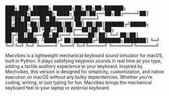 ███╗   ███╗ █████╗  ██████╗██╗   ██╗██╗██████╗ ███████╗███████╗
████╗ ████║██╔══██╗██╔════╝██║   ██║██║██╔══██╗██╔════╝██╔════╝
██╔████╔██║███████║██║     ██║   ██║██║██████╔╝█████╗  ███████╗
██║╚██╔╝██║██╔══██║██║     ╚██╗ ██╔╝██║██╔══██╗██╔══╝  ╚════██║
██║ ╚═╝ ██║██║  ██║╚██████╗ ╚████╔╝ ██║██████╔╝███████╗███████║
╚═╝     ╚═╝╚═╝  ╚═╝ ╚═════╝  ╚═══╝  ╚═╝╚═════╝ ╚══════╝╚══════╝
                                                               


Macvibes is a lightweight mechanical keyboard sound simulator for macOS, built in Python. It plays satisfying keypress sounds in real time as you type, adding a tactile auditory experience to your keyboard. Inspired by Mechvibes, this version is designed for simplicity, customization, and native execution on macOS without any bulky dependencies. Whether you're coding, writing, or just typing for fun, Macvibes brings the mechanical keyboard feel to your laptop or external keyboard.
